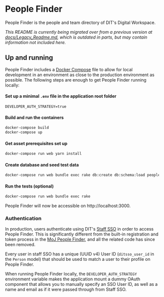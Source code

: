 # People Finder

People Finder is the people and team directory of DIT's Digital Workspace.

_This README is currently being migrated over from a previous version at
[docs/Legacy_Readme.md](docs/docs/Legacy_Readme.md), which is outdated in parts, but may contain
information not included here._

## Up and running

People Finder includes a [Docker Compose](https://docs.docker.com/compose/) file to allow for local
development in an environment as close to the production environment as possible. The following
steps are enough to get People Finder running locally:

#### Set up a minimal `.env` file in the application root folder
```dosini
DEVELOPER_AUTH_STRATEGY=true
```

#### Build and run the containers
```bash
docker-compose build
docker-compose up
```

#### Get asset prerequisites set up
```bash
docker-compose run web yarn install
```

#### Create database and seed test data
```bash
docker-compose run web bundle exec rake db:create db:schema:load peoplefinder:demo
```

#### Run the tests (optional)
```bash
docker-compose run web bundle exec rake
```

People Finder will now be accessible on http://localhost:3000.

### Authentication

In production, users authenticate using DIT's [Staff SSO](https://github.com/uktrade/staff-sso)
in order to access People Finder. This is significantly different from the built-in registration
and token process in the [MoJ People Finder](https://github.com/ministryofjustice/peoplefinder),
and all the related code has since been removed.

Every user in staff SSO has a unique (UUID v4) User ID (`ditsso_user_id` in the `Person` model)
that should be used to match a user to their profile on People Finder.

When running People Finder locally, the `DEVELOPER_AUTH_STRATEGY` environment variable makes
the application mount a dummy OAuth component that allows you to manually specify an SSO User
ID, as well as a name and email as if it were passed through from Staff SSO.

